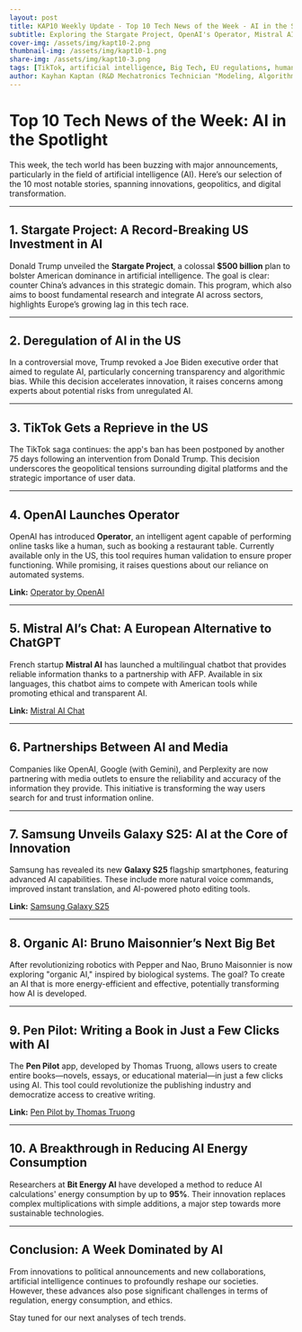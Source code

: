 ```yaml
---
layout: post
title: KAP10 Weekly Update - Top 10 Tech News of the Week - AI in the Spotlight
subtitle: Exploring the Stargate Project, OpenAI's Operator, Mistral AI, Samsung's Galaxy S25, and breakthroughs in AI energy efficiency
cover-img: /assets/img/kapt10-2.png
thumbnail-img: /assets/img/kapt10-1.png
share-img: /assets/img/kapt10-3.png
tags: [TikTok, artificial intelligence, Big Tech, EU regulations, humanoid robotics, OpenAI, digital geopolitics]
author: Kayhan Kaptan (R&D Mechatronics Technician "Modeling, Algorithms, Validation" TEAM - Expert in Medical Physics Quality Control)
---
```


# Top 10 Tech News of the Week: AI in the Spotlight

This week, the tech world has been buzzing with major announcements, particularly in the field of artificial intelligence (AI). Here’s our selection of the 10 most notable stories, spanning innovations, geopolitics, and digital transformation.

---

## 1. Stargate Project: A Record-Breaking US Investment in AI

Donald Trump unveiled the **Stargate Project**, a colossal **$500 billion** plan to bolster American dominance in artificial intelligence. The goal is clear: counter China’s advances in this strategic domain. This program, which also aims to boost fundamental research and integrate AI across sectors, highlights Europe’s growing lag in this tech race.

---

## 2. Deregulation of AI in the US

In a controversial move, Trump revoked a Joe Biden executive order that aimed to regulate AI, particularly concerning transparency and algorithmic bias. While this decision accelerates innovation, it raises concerns among experts about potential risks from unregulated AI.

---

## 3. TikTok Gets a Reprieve in the US

The TikTok saga continues: the app's ban has been postponed by another 75 days following an intervention from Donald Trump. This decision underscores the geopolitical tensions surrounding digital platforms and the strategic importance of user data.

---

## 4. OpenAI Launches Operator

OpenAI has introduced **Operator**, an intelligent agent capable of performing online tasks like a human, such as booking a restaurant table. Currently available only in the US, this tool requires human validation to ensure proper functioning. While promising, it raises questions about our reliance on automated systems.

**Link:** [Operator by OpenAI](https://openai.com/index/introducing-operator/)

---

## 5. Mistral AI’s Chat: A European Alternative to ChatGPT

French startup **Mistral AI** has launched a multilingual chatbot that provides reliable information thanks to a partnership with AFP. Available in six languages, this chatbot aims to compete with American tools while promoting ethical and transparent AI.

**Link:** [Mistral AI Chat](https://mistral.ai/news/le-chat-mistral/)

---

## 6. Partnerships Between AI and Media

Companies like OpenAI, Google (with Gemini), and Perplexity are now partnering with media outlets to ensure the reliability and accuracy of the information they provide. This initiative is transforming the way users search for and trust information online.

---

## 7. Samsung Unveils Galaxy S25: AI at the Core of Innovation

Samsung has revealed its new **Galaxy S25** flagship smartphones, featuring advanced AI capabilities. These include more natural voice commands, improved instant translation, and AI-powered photo editing tools.

**Link:** [Samsung Galaxy S25](https://www.samsung.com/galaxy-s25)

---

## 8. Organic AI: Bruno Maisonnier’s Next Big Bet

After revolutionizing robotics with Pepper and Nao, Bruno Maisonnier is now exploring "organic AI," inspired by biological systems. The goal? To create an AI that is more energy-efficient and effective, potentially transforming how AI is developed.

---

## 9. Pen Pilot: Writing a Book in Just a Few Clicks with AI

The **Pen Pilot** app, developed by Thomas Truong, allows users to create entire books—novels, essays, or educational material—in just a few clicks using AI. This tool could revolutionize the publishing industry and democratize access to creative writing.

**Link:** [Pen Pilot by Thomas Truong](https://penpilot.ai)

---

## 10. A Breakthrough in Reducing AI Energy Consumption

Researchers at **Bit Energy AI** have developed a method to reduce AI calculations' energy consumption by up to **95%**. Their innovation replaces complex multiplications with simple additions, a major step towards more sustainable technologies.

---

## Conclusion: A Week Dominated by AI

From innovations to political announcements and new collaborations, artificial intelligence continues to profoundly reshape our societies. However, these advances also pose significant challenges in terms of regulation, energy consumption, and ethics.

Stay tuned for our next analyses of tech trends.
